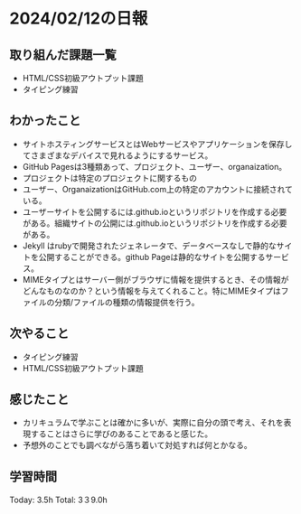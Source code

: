 # 2024/02/12の日報
## 取り組んだ課題一覧
* HTML/CSS初級アウトプット課題
* タイピング練習
## わかったこと
*  サイトホスティングサービスとはWebサービスやアプリケーションを保存してさまざまなデバイスで見れるようにするサービス。
*  GitHub Pagesは3種類あって、プロジェクト、ユーザー、organaization。
  *  プロジェクトは特定のプロジェクトに関するもの
  *  ユーザー、OrganaizationはGitHub.com上の特定のアカウントに接続されている。
* ユーザーサイトを公開するには<username>.github.ioというリポジトリを作成する必要がある。組織サイトの公開には<organization>.github.ioというリポジトリを作成する必要がある。
*  Jekyll はrubyで開発されたジェネレータで、データベースなしで静的なサイトを公開することができる。github Pageは静的なサイトを公開するサービス。
* MIMEタイプとはサーバー側がブラウザに情報を提供するとき、その情報がどんなものなのか？という情報を与えてくれること。特にMIMEタイプはファイルの分類/ファイルの種類の情報提供を行う。
  
## 次やること
* タイピング練習
* HTML/CSS初級アウトプット課題
## 感じたこと
* カリキュラムで学ぶことは確かに多いが、実際に自分の頭で考え、それを表現することはさらに学びのあることであると感じた。
* 予想外のことでも調べながら落ち着いて対処すれば何とかなる。
## 学習時間
Today: 3.5h
Total: 3３9.0h
